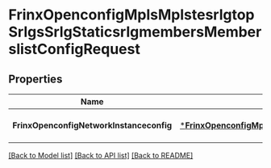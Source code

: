 # FrinxOpenconfigMplsMplstesrlgtopSrlgsSrlgStaticsrlgmembersMemberslistConfigRequest

## Properties
Name | Type | Description | Notes
------------ | ------------- | ------------- | -------------
**FrinxOpenconfigNetworkInstanceconfig** | [***FrinxOpenconfigMplsMplstesrlgtopSrlgsSrlgStaticsrlgmembersMemberslistConfig**](frinx.openconfig.mpls.mplstesrlgtop.srlgs.srlg.staticsrlgmembers.memberslist.Config.md) |  | [optional] [default to null]

[[Back to Model list]](../README.md#documentation-for-models) [[Back to API list]](../README.md#documentation-for-api-endpoints) [[Back to README]](../README.md)


